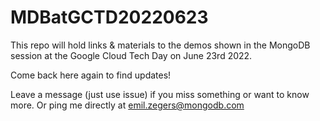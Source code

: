 # MDBatGCTD20220623

This repo will hold links & materials to the demos shown in the MongoDB session at the Google Cloud Tech Day on June 23rd 2022.

Come back here again to find updates!

Leave a message (just use issue) if you miss something or want to know more. Or ping me directly at emil.zegers@mongodb.com
